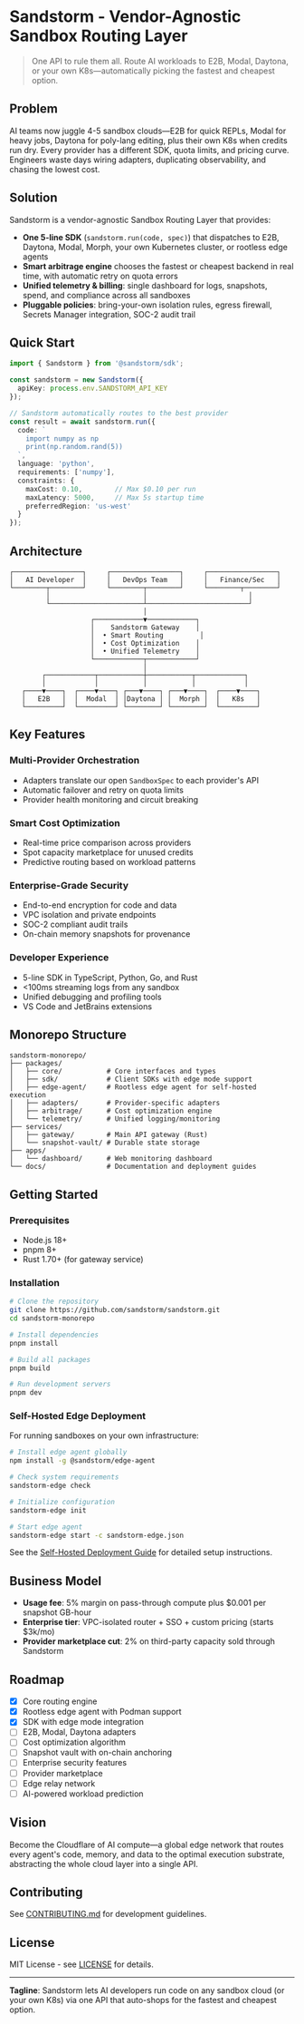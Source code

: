 # Sandstorm - Vendor-Agnostic Sandbox Routing Layer

> One API to rule them all. Route AI workloads to E2B, Modal, Daytona, or your own K8s—automatically picking the fastest and cheapest option.

## Problem

AI teams now juggle 4-5 sandbox clouds—E2B for quick REPLs, Modal for heavy jobs, Daytona for poly-lang editing, plus their own K8s when credits run dry. Every provider has a different SDK, quota limits, and pricing curve. Engineers waste days wiring adapters, duplicating observability, and chasing the lowest cost.

## Solution

Sandstorm is a vendor-agnostic Sandbox Routing Layer that provides:

- **One 5-line SDK** (`sandstorm.run(code, spec)`) that dispatches to E2B, Daytona, Modal, Morph, your own Kubernetes cluster, or rootless edge agents
- **Smart arbitrage engine** chooses the fastest or cheapest backend in real time, with automatic retry on quota errors
- **Unified telemetry & billing**: single dashboard for logs, snapshots, spend, and compliance across all sandboxes
- **Pluggable policies**: bring-your-own isolation rules, egress firewall, Secrets Manager integration, SOC-2 audit trail

## Quick Start

```typescript
import { Sandstorm } from '@sandstorm/sdk';

const sandstorm = new Sandstorm({
  apiKey: process.env.SANDSTORM_API_KEY
});

// Sandstorm automatically routes to the best provider
const result = await sandstorm.run({
  code: `
    import numpy as np
    print(np.random.rand(5))
  `,
  language: 'python',
  requirements: ['numpy'],
  constraints: {
    maxCost: 0.10,        // Max $0.10 per run
    maxLatency: 5000,     // Max 5s startup time
    preferredRegion: 'us-west'
  }
});
```

## Architecture

```
┌─────────────────┐     ┌─────────────────┐     ┌─────────────────┐
│   AI Developer  │     │   DevOps Team   │     │   Finance/Sec   │
└────────┬────────┘     └────────┬────────┘     └────────┬────────┘
         │                       │                         │
         └───────────────────────┴─────────────────────────┘
                                 │
                    ┌────────────▼────────────┐
                    │    Sandstorm Gateway    │
                    │  • Smart Routing         │
                    │  • Cost Optimization    │
                    │  • Unified Telemetry    │
                    └────────────┬────────────┘
                                 │
        ┌────────────┬───────────┼───────────┬────────────┐
        │            │           │           │            │
   ┌────▼────┐  ┌────▼────┐ ┌───▼────┐ ┌───▼────┐  ┌────▼────┐
   │   E2B   │  │  Modal  │ │Daytona │ │  Morph │  │   K8s   │
   └─────────┘  └─────────┘ └────────┘ └────────┘  └─────────┘
```

## Key Features

### Multi-Provider Orchestration
- Adapters translate our open `SandboxSpec` to each provider's API
- Automatic failover and retry on quota limits
- Provider health monitoring and circuit breaking

### Smart Cost Optimization
- Real-time price comparison across providers
- Spot capacity marketplace for unused credits
- Predictive routing based on workload patterns

### Enterprise-Grade Security
- End-to-end encryption for code and data
- VPC isolation and private endpoints
- SOC-2 compliant audit trails
- On-chain memory snapshots for provenance

### Developer Experience
- 5-line SDK in TypeScript, Python, Go, and Rust
- <100ms streaming logs from any sandbox
- Unified debugging and profiling tools
- VS Code and JetBrains extensions

## Monorepo Structure

```
sandstorm-monorepo/
├── packages/
│   ├── core/           # Core interfaces and types
│   ├── sdk/            # Client SDKs with edge mode support
│   ├── edge-agent/     # Rootless edge agent for self-hosted execution
│   ├── adapters/       # Provider-specific adapters
│   ├── arbitrage/      # Cost optimization engine
│   └── telemetry/      # Unified logging/monitoring
├── services/
│   ├── gateway/        # Main API gateway (Rust)
│   └── snapshot-vault/ # Durable state storage
├── apps/
│   └── dashboard/      # Web monitoring dashboard
└── docs/               # Documentation and deployment guides
```

## Getting Started

### Prerequisites
- Node.js 18+
- pnpm 8+
- Rust 1.70+ (for gateway service)

### Installation

```bash
# Clone the repository
git clone https://github.com/sandstorm/sandstorm.git
cd sandstorm-monorepo

# Install dependencies
pnpm install

# Build all packages
pnpm build

# Run development servers
pnpm dev
```

### Self-Hosted Edge Deployment

For running sandboxes on your own infrastructure:

```bash
# Install edge agent globally
npm install -g @sandstorm/edge-agent

# Check system requirements
sandstorm-edge check

# Initialize configuration
sandstorm-edge init

# Start edge agent
sandstorm-edge start -c sandstorm-edge.json
```

See the [Self-Hosted Deployment Guide](./docs/self-hosted-deployment.md) for detailed setup instructions.

## Business Model

- **Usage fee**: 5% margin on pass-through compute plus $0.001 per snapshot GB-hour
- **Enterprise tier**: VPC-isolated router + SSO + custom pricing (starts $3k/mo)
- **Provider marketplace cut**: 2% on third-party capacity sold through Sandstorm

## Roadmap

- [x] Core routing engine
- [x] Rootless edge agent with Podman support
- [x] SDK with edge mode integration
- [ ] E2B, Modal, Daytona adapters
- [ ] Cost optimization algorithm
- [ ] Snapshot vault with on-chain anchoring
- [ ] Enterprise security features
- [ ] Provider marketplace
- [ ] Edge relay network
- [ ] AI-powered workload prediction

## Vision

Become the Cloudflare of AI compute—a global edge network that routes every agent's code, memory, and data to the optimal execution substrate, abstracting the whole cloud layer into a single API.

## Contributing

See [CONTRIBUTING.md](./CONTRIBUTING.md) for development guidelines.

## License

MIT License - see [LICENSE](./LICENSE) for details.

---

**Tagline**: Sandstorm lets AI developers run code on any sandbox cloud (or your own K8s) via one API that auto-shops for the fastest and cheapest option.